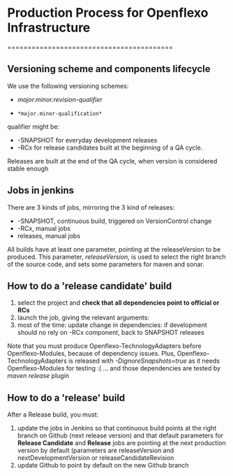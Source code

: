 # Production Process for Openflexo Infrastructure
=========================================

## Versioning scheme and components lifecycle

We use the following versioning schemes:
*	*major.minor.revision-qualifier*
*     *major.minor-qualification*

qualifier might be:
* -SNAPSHOT for everyday development releases
* -RCx for release candidates built at the beginning of a QA cycle.

Releases are built at the end of the QA cycle, when version is considered stable enough 

## Jobs in jenkins

There are 3 kinds of jobs, mirroring the 3 kind of releases:
* -SNAPSHOT, continuous build, triggered on VersionControl change
* -RCx, manual jobs
* releases, manual jobs

All builds have at least one parameter, pointing at the releaseVersion to be produced. 
This parameter, *releaseVersion*, is used to select the right branch of the source code, and
sets some parameters for maven and sonar.

## How to do a 'release candidate' build

1. select the project and **check that all dependencies point to official or RCs**
2. launch the job, giving the relevant arguments:
3.  most of the time:  update change in dependencies:  if development should no rely on -RCx component, back to SNAPSHOT releases

Note that you must produce Openflexo-TechnologyAdapters  before Openflexo-Modules, because of dependency issues.
Plus, Openflexo-TechnologyAdapters is released with *-DignoreSnapshots=true* as it needs Openflexo-Modules for testing  :(
... and those dependencies are tested by *maven release* plugin

## How to do a 'release' build

After a Release build, you must:
1. update the jobs in Jenkins so that continuous build points at the right branch on Github (next release version) and that default parameters
for **Release Candidate** and **Release** jobs are pointing at the next production version by default
(parameters are releaseVersion and nextDevelopmentVersion or releaseCandidateRevision
2. update Github to point by default on the new Github branch


